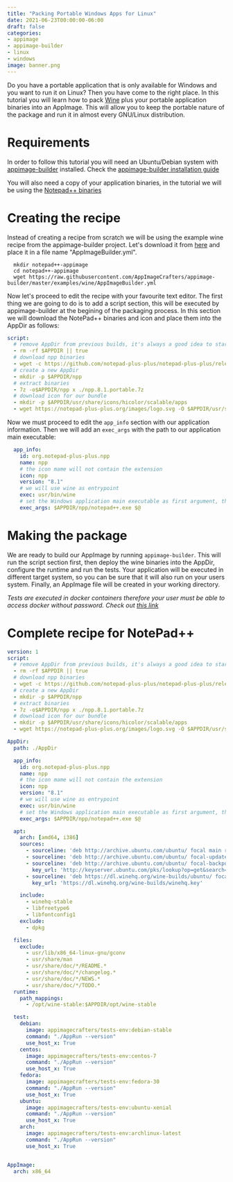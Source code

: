 ```yaml
---
title: "Packing Portable Windows Apps for Linux"
date: 2021-06-23T00:00:00-06:00
draft: false
categories:
- appimage
- appimage-builder
- linux
- windows
image: banner.png
--- 
```


Do you have a portable application that is only available for Windows and you want to run it on Linux? Then you have
come to the right place. In this tutorial you will learn how to pack [Wine](https://www.winehq.org/) plus your portable
application binaries into an AppImage. This will allow you to keep the portable nature of the package and run it in
almost every GNU/Linux distribution.


Requirements
============

In order to follow this tutorial you will need an Ubuntu/Debian system
with [appimage-builder](https://appimage-builder.readthedocs.io/)
installed. Check
the [appimage-builder installation guide](https://appimage-builder.readthedocs.io/en/latest/intro/install.html)

You will also need a copy of your application binaries, in the tutorial we will be using
the [Notepad++ binaries](https://github.com/notepad-plus-plus/notepad-plus-plus/releases/download/v8.1/npp.8.1.portable.x64.zip)

Creating the recipe
===================

Instead of creating a recipe from scratch we will be using the example wine recipe from the appimage-builder project.
Let's download it
from [here](https://raw.githubusercontent.com/AppImageCrafters/appimage-builder/master/examples/wine/AppImageBuilder.yml)
and place it in a file name "AppImageBuilder.yml".

```shell
  mkdir notepad++-appimage
  cd notepad++-appimage
  wget https://raw.githubusercontent.com/AppImageCrafters/appimage-builder/master/examples/wine/AppImageBuilder.yml 
```

Now let's proceed to edit the recipe with your favourite text editor. The first thing we are going to do is to add a
script section, this will be executed by appimage-builder at the begining of the packaging process. In this section we
will download the NotePad++ binaries and icon and place them into the AppDir as follows:

```yaml
script:
  # remove AppDir from previous builds, it's always a good idea to start fresh.
  - rm -rf $APPDIR || true
  # download npp binaries
  - wget -c https://github.com/notepad-plus-plus/notepad-plus-plus/releases/download/v8.1/npp.8.1.portable.7z
  # create a new AppDir
  - mkdir -p $APPDIR/npp
  # extract binaries
  - 7z -o$APPDIR/npp x ./npp.8.1.portable.7z
  # download icon for our bundle
  - mkdir -p $APPDIR/usr/share/icons/hicolor/scalable/apps
  - wget https://notepad-plus-plus.org/images/logo.svg -O $APPDIR/usr/share/icons/hicolor/scalable/apps/npp.svg
```


Now we must proceed to edit the `app_info` section with our application information. Then we will add an `exec_args`
with the path to our application main executable:


```yaml
  app_info:
    id: org.notepad-plus-plus.npp
    name: npp
    # the icon mame will not contain the extension
    icon: npp
    version: "8.1"
    # we will use wine as entrypoint
    exec: usr/bin/wine
    # set the Windows application main executable as first argument, then append the rest of the arguments ($@)
    exec_args: $APPDIR/npp/notepad++.exe $@
```

Making the package
==================

We are ready to build our AppImage by running `appimage-builder`. This will run the script section first, then deploy 
the wine binaries into the AppDir, configure the runtime and run the tests. Your application will be executed in 
different target system, so you can be sure that it will also run on your users system. Finally, an AppImage file
will be created in your working directory.


*Tests are executed in docker containers therefore your user must be able to access docker without password. 
Check out [this link](https://docs.docker.com/engine/install/linux-postinstall/)* 


Complete recipe for NotePad++
=============================

```yaml
version: 1
script:
  # remove AppDir from previous builds, it's always a good idea to start fresh.
  - rm -rf $APPDIR || true
  # download npp binaries
  - wget -c https://github.com/notepad-plus-plus/notepad-plus-plus/releases/download/v8.1/npp.8.1.portable.7z
  # create a new AppDir
  - mkdir -p $APPDIR/npp
  # extract binaries
  - 7z -o$APPDIR/npp x ./npp.8.1.portable.7z
  # download icon for our bundle
  - mkdir -p $APPDIR/usr/share/icons/hicolor/scalable/apps
  - wget https://notepad-plus-plus.org/images/logo.svg -O $APPDIR/usr/share/icons/hicolor/scalable/apps/npp.svg

AppDir:
  path: ./AppDir

  app_info:
    id: org.notepad-plus-plus.npp
    name: npp
    # the icon mame will not contain the extension
    icon: npp
    version: "8.1"
    # we will use wine as entrypoint
    exec: usr/bin/wine
    # set the Windows application main executable as first argument, then append the rest of the arguments ($@)
    exec_args: $APPDIR/npp/notepad++.exe $@

  apt:
    arch: [amd64, i386]
    sources:
      - sourceline: 'deb http://archive.ubuntu.com/ubuntu/ focal main restricted universe multiverse'
      - sourceline: 'deb http://archive.ubuntu.com/ubuntu/ focal-updates main restricted universe multiverse'
      - sourceline: 'deb http://archive.ubuntu.com/ubuntu/ focal-backports main restricted universe multiverse'
        key_url: 'http://keyserver.ubuntu.com/pks/lookup?op=get&search=0x3b4fe6acc0b21f32'
      - sourceline: 'deb https://dl.winehq.org/wine-builds/ubuntu/ focal main'
        key_url: 'https://dl.winehq.org/wine-builds/winehq.key'

    include:
      - winehq-stable
      - libfreetype6
      - libfontconfig1
    exclude:
      - dpkg

  files:
    exclude:
      - usr/lib/x86_64-linux-gnu/gconv
      - usr/share/man
      - usr/share/doc/*/README.*
      - usr/share/doc/*/changelog.*
      - usr/share/doc/*/NEWS.*
      - usr/share/doc/*/TODO.*
  runtime:
    path_mappings:
      - /opt/wine-stable:$APPDIR/opt/wine-stable

  test:
    debian:
      image: appimagecrafters/tests-env:debian-stable
      command: "./AppRun --version"
      use_host_x: True
    centos:
      image: appimagecrafters/tests-env:centos-7
      command: "./AppRun --version"
      use_host_x: True
    fedora:
      image: appimagecrafters/tests-env:fedora-30
      command: "./AppRun --version"
      use_host_x: True
    ubuntu:
      image: appimagecrafters/tests-env:ubuntu-xenial
      command: "./AppRun --version"
      use_host_x: True
    arch:
      image: appimagecrafters/tests-env:archlinux-latest
      command: "./AppRun --version"
      use_host_x: True


AppImage:
  arch: x86_64

```
